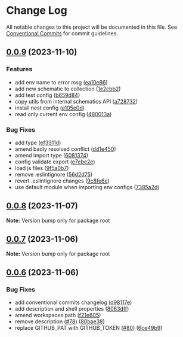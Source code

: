 # Change Log

All notable changes to this project will be documented in this file.
See [Conventional Commits](https://conventionalcommits.org) for commit guidelines.

## [0.0.9](https://github.com/onebeyond/cuckoojs/compare/v0.0.8...v0.0.9) (2023-11-10)


### Features

* add env name to error msg ([ea10e86](https://github.com/onebeyond/cuckoojs/commit/ea10e861689de123745692efa2e95d80641e98ce))
* add new schematic to collection ([1e2cbb2](https://github.com/onebeyond/cuckoojs/commit/1e2cbb26401928e50892570475c3686933a9eb0a))
* add test config ([b659d84](https://github.com/onebeyond/cuckoojs/commit/b659d8415cbf67c4480218e2faccc6bd6f17648e))
* copy utils from internal schematics API ([a728732](https://github.com/onebeyond/cuckoojs/commit/a7287324a30b6599a887daf91193702a37e1317c))
* install nest config ([e105e0d](https://github.com/onebeyond/cuckoojs/commit/e105e0de0e3220f27c00579cd0c7d7fbabe23a38))
* read only current env config ([480013a](https://github.com/onebeyond/cuckoojs/commit/480013a72a360b9fb80876a1e0fec7c0ee2c2358))


### Bug Fixes

* add type ([ef3311d](https://github.com/onebeyond/cuckoojs/commit/ef3311dd61920a681d40132f71a64403f065636e))
* amend badly resolved conflict ([dd1e450](https://github.com/onebeyond/cuckoojs/commit/dd1e4505ee674c138a5ccf9c7d95e56ad7c70e4c))
* amend import type ([6081374](https://github.com/onebeyond/cuckoojs/commit/608137404a2e5ad22483d0174ce7410968cbe034))
* config validate export ([e7ebe2e](https://github.com/onebeyond/cuckoojs/commit/e7ebe2e3713b4965deaedc30aaf8313906e34f8e))
* load js files ([9f5a0b7](https://github.com/onebeyond/cuckoojs/commit/9f5a0b72f8ac6d1ceb8577ce4e25461d1286dd9b))
* remove .eslintignore ([56d2d75](https://github.com/onebeyond/cuckoojs/commit/56d2d7586cf9d4d5c7599add7fa8af8ee3a103d6))
* revert .eslintignore changes ([9c8fe6e](https://github.com/onebeyond/cuckoojs/commit/9c8fe6eb04c0b8ad64a511599ac375607b59ae13))
* use default module when importing env configs ([7385a2d](https://github.com/onebeyond/cuckoojs/commit/7385a2d14766407d2dee943e023aa5f0c3d8d649))



## [0.0.8](https://github.com/onebeyond/cuckoojs/compare/v0.0.7...v0.0.8) (2023-11-07)

**Note:** Version bump only for package root





## [0.0.7](https://github.com/onebeyond/cuckoojs/compare/v0.0.6...v0.0.7) (2023-11-06)

**Note:** Version bump only for package root





## [0.0.6](https://github.com/onebeyond/cuckoojs/compare/v0.0.4...v0.0.6) (2023-11-06)


### Bug Fixes

* add conventional commits changelog ([d98117e](https://github.com/onebeyond/cuckoojs/commit/d98117ec67f01990fdb77bb45023e5d3294f668a))
* add description and shell properties ([8083dff](https://github.com/onebeyond/cuckoojs/commit/8083dff41d3f5c48ecd4e9ed1cb821fd20a776c0))
* amend workspaces path ([f21e605](https://github.com/onebeyond/cuckoojs/commit/f21e6054c51df4f435553cfddb2a595a49f98a57))
* remove description ([#78](https://github.com/onebeyond/cuckoojs/issues/78)) ([80bae38](https://github.com/onebeyond/cuckoojs/commit/80bae38433aaa660512a62cd7de4f88ca7d8bd2d))
* replace GITHUB_PAT with GITHUB_TOKEN ([#80](https://github.com/onebeyond/cuckoojs/issues/80)) ([6ce49b9](https://github.com/onebeyond/cuckoojs/commit/6ce49b919659a4897da2561897f92ec1472aa8a5))
